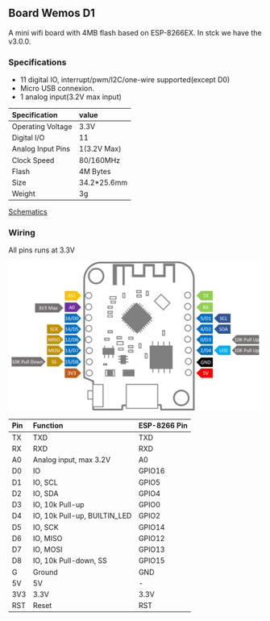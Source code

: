## Board Wemos D1

A mini wifi board with 4MB flash based on ESP-8266EX.
In stck we have the v3.0.0.

### Specifications

* 11 digital IO, interrupt/pwm/I2C/one-wire supported(except D0)
* Micro USB connexion.
* 1 analog input(3.2V max input)

| Specification     | value       |
|:------------------|:------------|
| Operating Voltage | 3.3V        |
| Digital I/O       | 11          |
| Analog Input Pins | 1(3.2V Max) |
| Clock Speed       | 80/160MHz   |
| Flash             | 4M Bytes    |
| Size              | 34.2*25.6mm |
| Weight            | 3g          |

[Schematics](datasheets/d1_mini_v3.0.0.pdf)

### Wiring

All pins runs at 3.3V

![](images/WemosD1_wiring.png)

| Pin  | Function                     | ESP-8266 Pin |
|:-----|:-----------------------------|:-------------|
| TX   | TXD                          | TXD          |
| RX   | RXD                          | RXD          |
| A0   | Analog input, max 3.2V       | A0           |
| D0   | IO                           | GPIO16       |
| D1   | IO, SCL                      | GPIO5        |
| D2   | IO, SDA                      | GPIO4        |
| D3   | IO, 10k Pull-up              | GPIO0        |
| D4   | IO, 10k Pull-up, BUILTIN_LED | GPIO2        |
| D5   | IO, SCK                      | GPIO14       |
| D6   | IO, MISO                     | GPIO12       |
| D7   | IO, MOSI                     | GPIO13       |
| D8   | IO, 10k Pull-down, SS        | GPIO15       |
| G    | Ground                       | GND          |
| 5V   | 5V                           | -            |
| 3V3  | 3.3V                         | 3.3V         |
| RST  | Reset                        | RST          |
